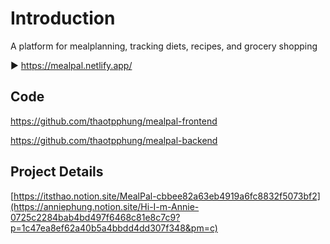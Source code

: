 # Introduction

A platform for mealplanning, tracking diets, recipes, and grocery shopping

▶️ https://mealpal.netlify.app/

## Code
https://github.com/thaotpphung/mealpal-frontend

https://github.com/thaotpphung/mealpal-backend

## Project Details 
[https://itsthao.notion.site/MealPal-cbbee82a63eb4919a6fc8832f5073bf2](https://anniephung.notion.site/Hi-I-m-Annie-0725c2284bab4bd497f6468c81e8c7c9?p=1c47ea8ef62a40b5a4bbdd4dd307f348&pm=c)


